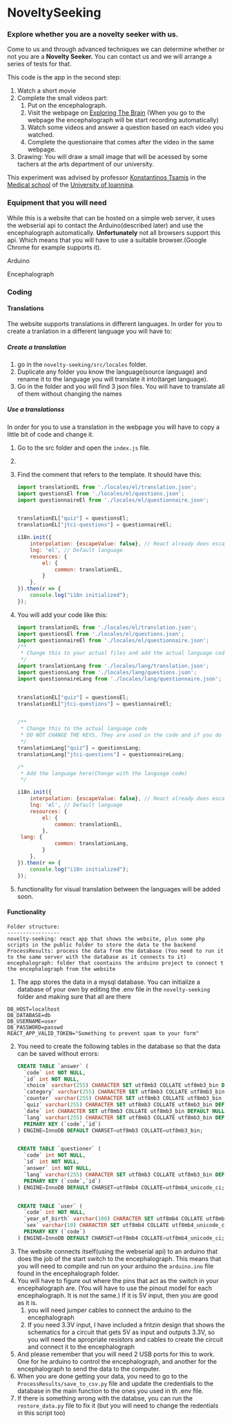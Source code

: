 # NoveltySeeking

### Explore whether you are a novelty seeker with us.

Come to us and through advanced techniques we can determine whether or not you are a **Novelty Seeker.** You can contact us and we will arrange a series of tests for that.

This code is the app in the second step:

1. Watch a short movie
2. Complete the small videos part:
   1. Put on the encephalograph.
   2. Visit the webpage on [Exploring The Brain](https://exploringthebrain.gr/novelty_seeking/) (When you go to the webpage the encephalograph will be start recording automatically)
   3. Watch some videos and answer a question based on each video you watched.
   4. Complete the questionaire that comes after the video in the same webpage.
3. Drawing: You will draw a small image that will be acessed by some tachers at the arts department of our university.

This experiment was advised by professor [Konstantinos Tsamis](https://med.uoi.gr/index.php?option=com_content&view=article&id=736:konstantinos-tsamis-2&catid=26&lang=en&Itemid=101) in the [Medical school](https://www.med.uoi.gr/) of the [University of Ioannina](https://www.uoi.gr/).

### Equipment that you will need

While this is a website that can be hosted on a simple web server, it uses the webserial api to contact the Arduino(described later) and use the encephalograph automatically. **Unfortunately** not all browsers support this api. Which means that you will have to use a suitable browser.(Google Chrome for example supports it).

Arduino

Encephalograph

### Coding

#### Translations

The website supports translations in different languages. In order for you to create a tranlation in a different language you will have to:

##### Create a translation

1) go in the `novelty-seeking/src/locales` folder.
2) Duplicate any folder you know the language(source language) and rename it to the language you will translate it into(target language).
3) Go in the folder and you will find 3 json files. You will have to translate all of them without changing the names

##### Use a translationss

In order for you to use a translation in the webpage you will have to copy a little bit of code and change it.

1) Go to the src folder and open the `index.js` file.
2) 
3) Find the comment that refers to the template. It should have this:

   ```javascript
   import translationEL from './locales/el/translation.json';
   import questionsEl from './locales/el/questions.json';
   import questionnaireEl from './locales/el/questionnaire.json';


   translationEL["quiz"] = questionsEl;
   translationEL["jtci-questions"] = questionnaireEl;

   i18n.init({
       interpolation: {escapeValue: false}, // React already does escaping
       lng: 'el', // Default language
       resources: {
           el: {
               common: translationEL,
           }
       },
   }).then(r => {
       console.log("i18n initialized");
   });
   ```
4) You will add your code like this:

   ```javascript
   import translationEL from './locales/el/translation.json';
   import questionsEl from './locales/el/questions.json';
   import questionnaireEl from './locales/el/questionnaire.json';
   /**
    * Change this to your actual files and add the actual language code
    */
   import translationLang from './locales/lang/translation.json';
   import questionsLang from './locales/lang/questions.json';
   import questionnaireLang from './locales/lang/questionnaire.json';


   translationEL["quiz"] = questionsEl;
   translationEL["jtci-questions"] = questionnaireEl;


   /**
    * Change this to the actual language code
    * DO NOT CHANGE THE KEYS. They are used in the code and if you do it you will mess the website up
    */
   translationLang["quiz"] = questionsLang;
   translationLang["jtci-questions"] = questionnaireLang;

   /*
    * Add the language here(Change with the language code)
    */

   i18n.init({
       interpolation: {escapeValue: false}, // React already does escaping
       lng: 'el', // Default language
       resources: {
           el: {
               common: translationEL,
           },
   	lang: {
               common: translationLang,
           }
       },
   }).then(r => {
       console.log("i18n initialized");
   });
   ```
5) functionality for visual translation between the languages will be added soon.

#### Functionality

```properties
Folder structure:
-----------------
novelty-seeking: react app that shows the website, plus some php scripts in the public folder to store the data to the backend
ProcessResults: process the data from the database (You need to run it to the same server with the database as it connects to it)
encephalograph: folder that coontains the arduino project to connect t the encephalograph from the website
```

1. The app stores the data in a mysql database. You can initialize a database of your own by editing the .env file in the `novelty-seeking` folder and making sure that all are there

```properties
DB_HOST=localhost
DB_DATABASE=db
DB_USERNAME=user
DB_PASSWORD=passwd
REACT_APP_VALID_TOKEN="Something to prevent spam to your form"
```

2) You need to create the following tables in the database so that the data can be saved without errors:
   ```sql
   CREATE TABLE `answer` (
     `code` int NOT NULL,
     `id` int NOT NULL,
     `choice` varchar(255) CHARACTER SET utf8mb3 COLLATE utf8mb3_bin DEFAULT NULL,
     `category` varchar(255) CHARACTER SET utf8mb3 COLLATE utf8mb3_bin DEFAULT NULL,
     `counter` varchar(255) CHARACTER SET utf8mb3 COLLATE utf8mb3_bin DEFAULT NULL,
     `quiz` varchar(255) CHARACTER SET utf8mb3 COLLATE utf8mb3_bin DEFAULT NULL,
     `date` int CHARACTER SET utf8mb3 COLLATE utf8mb3_bin DEFAULT NULL,
     `lang` varchar(255) CHARACTER SET utf8mb3 COLLATE utf8mb3_bin DEFAULT NULL,
     PRIMARY KEY (`code`,`id`)
   ) ENGINE=InnoDB DEFAULT CHARSET=utf8mb3 COLLATE=utf8mb3_bin;


   CREATE TABLE `questioner` (
     `code` int NOT NULL,
     `id` int NOT NULL,
     `answer` int NOT NULL,
     `lang` varchar(255) CHARACTER SET utf8mb3 COLLATE utf8mb3_bin DEFAULT NULL,
     PRIMARY KEY (`code`,`id`)
   ) ENGINE=InnoDB DEFAULT CHARSET=utf8mb4 COLLATE=utf8mb4_unicode_ci;


   CREATE TABLE `user` (
     `code` int NOT NULL,
     `year_of_birth` varchar(100) CHARACTER SET utf8mb4 COLLATE utf8mb4_unicode_ci NOT NULL,
     `sex` varchar(10) CHARACTER SET utf8mb4 COLLATE utf8mb4_unicode_ci NOT NULL,
     PRIMARY KEY (`code`)
   ) ENGINE=InnoDB DEFAULT CHARSET=utf8mb4 COLLATE=utf8mb4_unicode_ci;
   ```
3) The website connects itself(using the webserial api) to an arduino that does the job of the start switch to the encephalograph. This means that you will need to compile and run on your arduino the `arduino.ino` file found in the encephalograph folder.
4) You will have to figure out where the pins that act as the switch in your encephalograph are. (You will have to use the pinout model for each encephalograph. It is not the same.) If it is 5V input, then you are good as it is.
   1) you will need jumper cables to connect the arduino to the encephalograph
   2) If you need 3.3V input, I have included a fritzin design that shows the schematics for a circuit that gets 5V as input and outputs 3.3V, so you will need the apropriate resistors and cables to create the circuit and connect it to the encephalograph
5) And please remember that you will need 2 USB ports for this to work. One for he arduino to control the encephalograph, and another for the encephalograph to send the data to the computer.
6) When you are done getting your data, you need to go to the `ProcessResults/save_to_csv.py` file and update the credentials to the database in the main function to the ones you used in th .env file.
7) If there is something wrong with the databse, you can run the `restore_data.py` file to fix it (but you will need to change the redentials in this script too)
